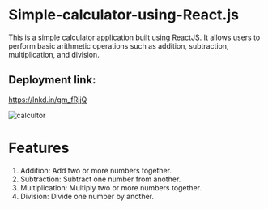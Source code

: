 # Simple-calculator-using-React.js
This is a simple calculator application built using ReactJS. It allows users to perform basic arithmetic operations such as addition, subtraction, multiplication, and division.

## Deployment link:
https://lnkd.in/gm_fRjjQ

![calcultor](https://github.com/karthikchowdary18/Simple-calculator-using-React.js/assets/121443020/917d2ce0-9e2e-4602-953f-f19555de3b51)


# Features
1. Addition: Add two or more numbers together.
2. Subtraction: Subtract one number from another.
3. Multiplication: Multiply two or more numbers together.
4. Division: Divide one number by another.

